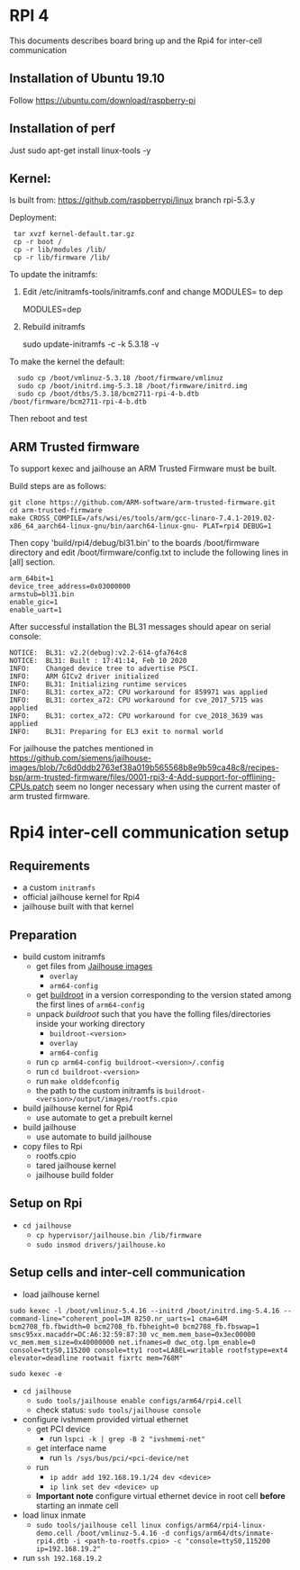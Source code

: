 # RPI 4

This documents describes board bring up and the Rpi4 for inter-cell communication


## Installation of Ubuntu 19.10

  Follow https://ubuntu.com/download/raspberry-pi
  
## Installation of perf

  Just sudo apt-get install linux-tools -y
  
## Kernel:

   Is built from: https://github.com/raspberrypi/linux branch rpi-5.3.y

   Deployment:
   
     tar xvzf kernel-default.tar.gz
     cp -r boot /
	 cp -r lib/modules /lib/
	 cp -r lib/firmware /lib/

   To update the initramfs:
   
   1. Edit /etc/initramfs-tools/initramfs.conf and change MODULES= to dep
   
        MODULES=dep
   
   2. Rebuild initramfs
   
        sudo update-initramfs -c -k 5.3.18 -v
  
	 
   To make the kernel the default:
   
	  sudo cp /boot/vmlinuz-5.3.18 /boot/firmware/vmlinuz
	  sudo cp /boot/initrd.img-5.3.18 /boot/firmware/initrd.img
	  sudo cp /boot/dtbs/5.3.18/bcm2711-rpi-4-b.dtb /boot/firmware/bcm2711-rpi-4-b.dtb
	  
   Then reboot and test
   
   
## ARM Trusted firmware

To support kexec and jailhouse an ARM Trusted Firmware must be built.

Build steps are as follows:

    git clone https://github.com/ARM-software/arm-trusted-firmware.git
    cd arm-trusted-firmware
	make CROSS_COMPILE=/afs/wsi/es/tools/arm/gcc-linaro-7.4.1-2019.02-x86_64_aarch64-linux-gnu/bin/aarch64-linux-gnu- PLAT=rpi4 DEBUG=1
	
Then copy 'build/rpi4/debug/bl31.bin' to the boards /boot/firmware directory and
edit /boot/firmware/config.txt to include the following lines in  [all] section.

    arm_64bit=1
    device_tree_address=0x03000000
    armstub=bl31.bin
    enable_gic=1
	enable_uart=1


After successful installation the BL31 messages should apear on serial console:


    NOTICE:  BL31: v2.2(debug):v2.2-614-gfa764c8
    NOTICE:  BL31: Built : 17:41:14, Feb 10 2020
    INFO:    Changed device tree to advertise PSCI.
    INFO:    ARM GICv2 driver initialized
    INFO:    BL31: Initializing runtime services                   
	INFO:    BL31: cortex_a72: CPU workaround for 859971 was applied
	INFO:    BL31: cortex_a72: CPU workaround for cve_2017_5715 was applied
	INFO:    BL31: cortex_a72: CPU workaround for cve_2018_3639 was applied
	INFO:    BL31: Preparing for EL3 exit to normal world


For jailhouse the patches mentioned in https://github.com/siemens/jailhouse-images/blob/7c6d0ddb2763ef38a019b565568b8e9b59ca48c8/recipes-bsp/arm-trusted-firmware/files/0001-rpi3-4-Add-support-for-offlining-CPUs.patch seem no longer necessary when using the current master of arm trusted firmware. 


# Rpi4 inter-cell communication setup

## Requirements

- a custom `initramfs`
- official jailhouse kernel for Rpi4
- jailhouse built with that kernel

## Preparation

- build custom initramfs
    * get files from [Jailhouse images](https://github.com/siemens/jailhouse-images/tree/master/recipes-core/non-root-initramfs/files)
        - `overlay`
        - `arm64-config`
    * get [buildroot](https://buildroot.org/downloads/) in a version corresponding to the version stated among the first lines of `arm64-config`
    * unpack *buildroot* such that you have the folling files/directories inside your working directory
        - `buildroot-<version>`
        - `overlay`
        - `arm64-config`
    * run `cp arm64-config buildroot-<version>/.config`
    * run `cd buildroot-<version>`
    * run `make olddefconfig`
    * the path to the custom initramfs is `buildroot-<version>/output/images/rootfs.cpio`
- build jailhouse kernel for Rpi4
    * use automate to get a prebuilt kernel
- build jailhouse
    * use automate to build jailhouse
- copy files to Rpi
    * rootfs.cpio
    * tared jailhouse kernel
    * jailhouse build folder

## Setup on Rpi

- `cd jailhouse`
    * `cp hypervisor/jailhouse.bin /lib/firmware`
    * `sudo insmod drivers/jailhouse.ko`

## Setup cells and inter-cell communication

- load jailhouse kernel
~~~
sudo kexec -l /boot/vmlinuz-5.4.16 --initrd /boot/initrd.img-5.4.16 --command-line="coherent_pool=1M 8250.nr_uarts=1 cma=64M bcm2708_fb.fbwidth=0 bcm2708_fb.fbheight=0 bcm2708_fb.fbswap=1 smsc95xx.macaddr=DC:A6:32:59:87:30 vc_mem.mem_base=0x3ec00000 vc_mem.mem_size=0x40000000 net.ifnames=0 dwc_otg.lpm_enable=0 console=ttyS0,115200 console=tty1 root=LABEL=writable rootfstype=ext4 elevator=deadline rootwait fixrtc mem=768M"

sudo kexec -e
~~~
- `cd jailhouse`
    * `sudo tools/jailhouse enable configs/arm64/rpi4.cell`
    * check status: `sudo tools/jailhouse console`
- configure ivshmem provided virtual ethernet
    * get PCI device
        - run `lspci -k | grep -B 2 "ivshmemi-net"`
    * get interface name
        - run `ls /sys/bus/pci/<pci-device/net`
    * run
        - `ip addr add 192.168.19.1/24 dev <device>`
        - `ip link set dev <device> up`
    * **Important note** configure virtual ethernet device in root cell **before** starting an inmate cell
- load linux inmate
    * `sudo tools/jailhouse cell linux configs/arm64/rpi4-linux-demo.cell /boot/vmlinuz-5.4.16 -d configs/arm64/dts/inmate-rpi4.dtb -i <path-to-rootfs.cpio> -c "console=ttyS0,115200 ip=192.168.19.2"`
- run `ssh 192.168.19.2`
